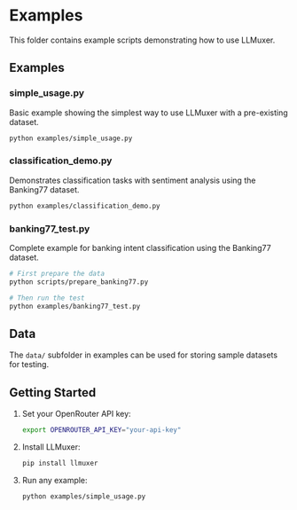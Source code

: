 # Examples

This folder contains example scripts demonstrating how to use LLMuxer.

## Examples

### simple_usage.py
Basic example showing the simplest way to use LLMuxer with a pre-existing dataset.

```bash
python examples/simple_usage.py
```

### classification_demo.py
Demonstrates classification tasks with sentiment analysis using the Banking77 dataset.

```bash
python examples/classification_demo.py
```

### banking77_test.py
Complete example for banking intent classification using the Banking77 dataset.

```bash
# First prepare the data
python scripts/prepare_banking77.py

# Then run the test
python examples/banking77_test.py
```

## Data

The `data/` subfolder in examples can be used for storing sample datasets for testing.

## Getting Started

1. Set your OpenRouter API key:
   ```bash
   export OPENROUTER_API_KEY="your-api-key"
   ```

2. Install LLMuxer:
   ```bash
   pip install llmuxer
   ```

3. Run any example:
   ```bash
   python examples/simple_usage.py
   ```